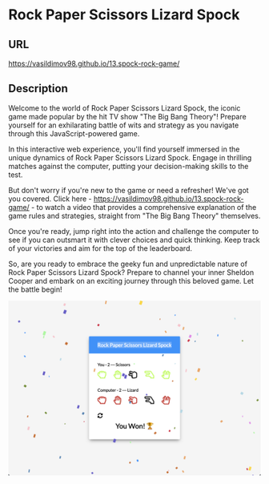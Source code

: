 # Rock Paper Scissors Lizard Spock

## URL

https://vasildimov98.github.io/13.spock-rock-game/

## Description

Welcome to the world of Rock Paper Scissors Lizard Spock, the iconic game made popular by the hit TV show "The Big Bang Theory"! Prepare yourself for an exhilarating battle of wits and strategy as you navigate through this JavaScript-powered game.

In this interactive web experience, you'll find yourself immersed in the unique dynamics of Rock Paper Scissors Lizard Spock. Engage in thrilling matches against the computer, putting your decision-making skills to the test.

But don't worry if you're new to the game or need a refresher! We've got you covered. Click here - https://vasildimov98.github.io/13.spock-rock-game/ - to watch a video that provides a comprehensive explanation of the game rules and strategies, straight from "The Big Bang Theory" themselves.

Once you're ready, jump right into the action and challenge the computer to see if you can outsmart it with clever choices and quick thinking. Keep track of your victories and aim for the top of the leaderboard.

So, are you ready to embrace the geeky fun and unpredictable nature of Rock Paper Scissors Lizard Spock? Prepare to channel your inner Sheldon Cooper and embark on an exciting journey through this beloved game. Let the battle begin!

![Image Description](./site-img/spock-rock.png)
